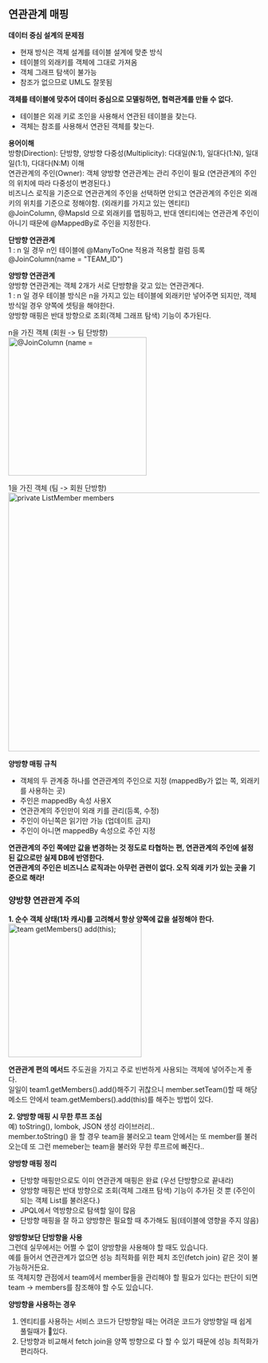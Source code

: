 ## 연관관계 매핑

**데이터 중심 설계의 문제점**
* 현재 방식은 객체 설계를 테이블 설계에 맞춘 방식
* 테이블의 외래키를 객체에 그대로 가져옴 
* 객체 그래프 탐색이 불가능 
* 참조가 없으므로 UML도 잘못됨 

**객체를 테이블에 맞추어 데이터 중심으로 모델링하면, 협력관계를 만들 수 없다.**  
* 테이블은 외래 키로 조인을 사용해서 연관된 테이블을 찾는다. 
* 객체는 참조를 사용해서 연관된 객체를 찾는다.

**용어이해**  
방향(Direction): 단방향, 양방향 다중성(Multiplicity): 다대일(N:1), 일대다(1:N), 일대일(1:1), 다대다(N:M) 이해  
연관관계의 주인(Owner): 객체 양방향 연관관계는 관리 주인이 필요 (연관관계의 주인의 위치에 따라 다중성이 변경된다.)  
비즈니스 로직을 기준으로 연관관계의 주인을 선택하면 안되고 연관관계의 주인은 외래 키의 위치를 기준으로 정해야함. (외래키를 가지고 있는 엔티티)  
@JoinColumn, @MapsId 으로 외래키를 맵핑하고, 반대 엔티티에는 연관관계 주인이 아니기 때문에 @MappedBy로 주인을 지정한다.  

**단방향 연관관계**  
1 : n 일 경우 n인 테이블에 @ManyToOne 적용과 적용할 컬럼 등록 @JoinColumn(name = "TEAM_ID")  

**양방향 연관관계**  
양방향 연관관계는 객체 2개가 서로 단방향을 갖고 있는 연관관계다.  
1 : n 일 경우 테이블 방식은 n을 가지고 있는 테이블에 외래키만 넣어주면 되지만, 객체 방식일 경우 양쪽에 셋팅을 해야한다.  
양방향 매핑은 반대 방향으로 조회(객체 그래프 탐색) 기능이 추가된다.  

n을 가진 객체 (회원 -> 팀 단방향)  
<img width="277" alt="@JoinColumn (name =" src="https://github.com/user-attachments/assets/bcf550eb-65a6-45b0-b76a-af17d538f122">

1을 가진 객체 (팀 -> 회원 단방향)  
<img width="518" alt="private ListMember members" src="https://github.com/user-attachments/assets/1db2f664-d17b-4db4-8185-c96f34d4bce0">

**양방향 매핑 규칙**  
* 객체의 두 관계중 하나를 연관관계의 주인으로 지정 (mappedBy가 없는 쪽, 외래키를 사용하는 곳)
* 주인은 mappedBy 속성 사용X
* 연관관계의 주인만이 외래 키를 관리(등록, 수정) 
* 주인이 아닌쪽은 읽기만 가능 (업데이트 금지)
* 주인이 아니면 mappedBy 속성으로 주인 지정 

**연관관계의 주인 쪽에만 값을 변경하는 것 정도로 타협하는 편, 연관관계의 주인에 설정된 값으로만 실제 DB에 반영한다.**  
**연관관계의 주인은 비즈니스 로직과는 아무런 관련이 없다. 오직 외래 키가 있는 곳을 기준으로 해라!**  

### 양방향 연관관계 주의
**1. 순수 객체 상태(1차 캐시)를 고려해서 항상 양쪽에 값을 설정해야 한다.**  
<img width="267" alt="team getMembers() add(this);" src="https://github.com/user-attachments/assets/e75e809b-5925-48a6-8889-7560c5837d79">
  
**연관관계 편의 메서드**
주도권을 가지고 주로 빈번하게 사용되는 객체에 넣어주는게 좋다.  
일일이 team1.getMembers().add()해주기 귀찮으니 member.setTeam()할 때 해당 메소드 안에서 team.getMembers().add(this)를 해주는 방법이 있다.  

**2. 양방향 매핑 시 무한 루프 조심**  
예) toString(), lombok, JSON 생성 라이브러리..  
member.toString() 을 할 경우 team을 불러오고 team 안에서는 또 member를 불러오는데 또 그런 memeber는 team을 불러와 무한 루프르에 빠진다..  

**양방향 매핑 정리**  
* 단방향 매핑만으로도 이미 연관관계 매핑은 완료 (우선 단방향으로 끝내라)  
* 양방향 매핑은 반대 방향으로 조회(객체 그래프 탐색) 기능이 추가된 것 뿐 (주인이 되는 객체 List를 불러온다.)  
* JPQL에서 역방향으로 탐색할 일이 많음  
* 단방향 매핑을 잘 하고 양방향은 필요할 때 추가해도 됨(테이블에 영향을 주지 않음)  

**양방향보단 단방향을 사용**  
그런데 실무에서는 어쩔 수 없이 양방향을 사용해야 할 때도 있습니다.  
예를 들어서 연관관계가 없으면 성능 최적화를 위한 페치 조인(fetch join) 같은 것이 불가능하거든요.  
또 객체지향 관점에서 team에서 member들을 관리해야 할 필요가 있다는 판단이 되면 team -> members를 참조해야 할 수도 있습니다.  

**양방향을 사용하는 경우**  
1. 엔티티를 사용하는 서비스 코드가 단방향일 때는 어려운 코드가 양방향일 때 쉽게 풀릴때가 있다.
2. 단방향과 비교해서 fetch join을 양쪽 방향으로 다 할 수 있기 때문에 성능 최적화가 편리하다.


































